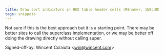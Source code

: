 ```yaml
---
title: Draw sort indicators in HUD table header cells (REnamer, 1b8cd05)
tags: snippets
---
```


Not sure if this is the best approach but it is a starting point. There may be better sites to call the superclass implementation, or we may be better off doing the drawing directly without calling super.

Signed-off-by: Wincent Colaiuta &lt;win@wincent.com&gt;
